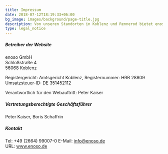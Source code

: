 ```yaml
---
title: Impressum
date: 2018-07-12T18:19:33+06:00
bg_image: images/background/page-title.jpg
description: Von unseren Standorten in Koblenz und Rennerod bietet enoso individuelle Softwareentwicklung und Datenbankentwicklung von Web-, Mobil- und Desktop-Applikationen.
type: legal_notice
---
```

##### Betreiber der Website

enoso GmbH  
Schloßstraße 4  
56068 Koblenz

Registergericht: Amtsgericht Koblenz, Registernummer: HRB 28809
Umsatzsteuer-ID:  DE 351452112

Verantwortlich für den Webauftritt: Peter Kaiser

##### Vertretungsberechtigte Geschäftsführer

Peter Kaiser, Boris Schaffrin

##### Kontakt

Tel: +49 (2664) 99007-0
E-Mail: info@enoso.de  
URL: www.enoso.de